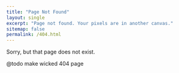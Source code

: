 ```yaml
---
title: "Page Not Found"
layout: single
excerpt: "Page not found. Your pixels are in another canvas."
sitemap: false
permalink: /404.html
---
```


Sorry, but that page does not exist.

@todo make wicked 404 page